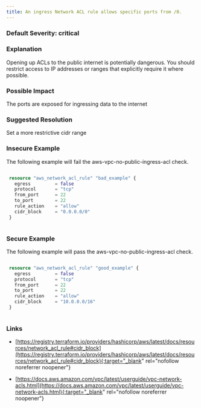```yaml
---
title: An ingress Network ACL rule allows specific ports from /0.
---
```


### Default Severity: <span class="severity critical">critical</span>

### Explanation

Opening up ACLs to the public internet is potentially dangerous. You should restrict access to IP addresses or ranges that explicitly require it where possible.

### Possible Impact
The ports are exposed for ingressing data to the internet

### Suggested Resolution
Set a more restrictive cidr range


### Insecure Example

The following example will fail the aws-vpc-no-public-ingress-acl check.
```terraform

 resource "aws_network_acl_rule" "bad_example" {
   egress         = false
   protocol       = "tcp"
   from_port      = 22
   to_port        = 22
   rule_action    = "allow"
   cidr_block     = "0.0.0.0/0"
 }
 
```



### Secure Example

The following example will pass the aws-vpc-no-public-ingress-acl check.
```terraform

 resource "aws_network_acl_rule" "good_example" {
   egress         = false
   protocol       = "tcp"
   from_port      = 22
   to_port        = 22
   rule_action    = "allow"
   cidr_block     = "10.0.0.0/16"
 }
 
```



### Links


- [https://registry.terraform.io/providers/hashicorp/aws/latest/docs/resources/network_acl_rule#cidr_block](https://registry.terraform.io/providers/hashicorp/aws/latest/docs/resources/network_acl_rule#cidr_block){:target="_blank" rel="nofollow noreferrer noopener"}

- [https://docs.aws.amazon.com/vpc/latest/userguide/vpc-network-acls.html](https://docs.aws.amazon.com/vpc/latest/userguide/vpc-network-acls.html){:target="_blank" rel="nofollow noreferrer noopener"}



